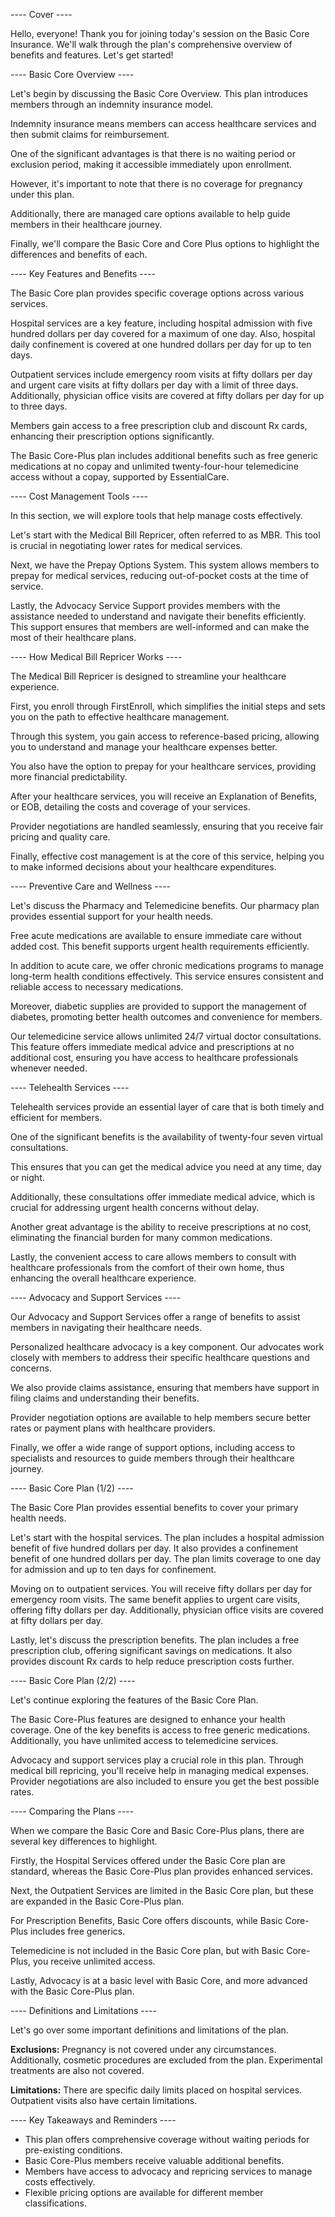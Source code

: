 ---- Cover ----

Hello, everyone! Thank you for joining today's session on the Basic Core Insurance. We'll walk through the plan's comprehensive overview of benefits and features. Let's get started!


---- Basic Core Overview ----

Let's begin by discussing the Basic Core Overview. This plan introduces members through an indemnity insurance model. 

Indemnity insurance means members can access healthcare services and then submit claims for reimbursement. 

One of the significant advantages is that there is no waiting period or exclusion period, making it accessible immediately upon enrollment. 

However, it's important to note that there is no coverage for pregnancy under this plan. 

Additionally, there are managed care options available to help guide members in their healthcare journey. 

Finally, we'll compare the Basic Core and Core Plus options to highlight the differences and benefits of each.

---- Key Features and Benefits ----

The Basic Core plan provides specific coverage options across various services.

Hospital services are a key feature, including hospital admission with five hundred dollars per day covered for a maximum of one day. Also, hospital daily confinement is covered at one hundred dollars per day for up to ten days.

Outpatient services include emergency room visits at fifty dollars per day and urgent care visits at fifty dollars per day with a limit of three days. Additionally, physician office visits are covered at fifty dollars per day for up to three days.

Members gain access to a free prescription club and discount Rx cards, enhancing their prescription options significantly.

The Basic Core-Plus plan includes additional benefits such as free generic medications at no copay and unlimited twenty-four-hour telemedicine access without a copay, supported by EssentialCare.

---- Cost Management Tools ----

In this section, we will explore tools that help manage costs effectively.

Let's start with the Medical Bill Repricer, often referred to as MBR. This tool is crucial in negotiating lower rates for medical services.

Next, we have the Prepay Options System. This system allows members to prepay for medical services, reducing out-of-pocket costs at the time of service.

Lastly, the Advocacy Service Support provides members with the assistance needed to understand and navigate their benefits efficiently. This support ensures that members are well-informed and can make the most of their healthcare plans.

---- How Medical Bill Repricer Works ----

The Medical Bill Repricer is designed to streamline your healthcare experience. 

First, you enroll through FirstEnroll, which simplifies the initial steps and sets you on the path to effective healthcare management. 

Through this system, you gain access to reference-based pricing, allowing you to understand and manage your healthcare expenses better. 

You also have the option to prepay for your healthcare services, providing more financial predictability. 

After your healthcare services, you will receive an Explanation of Benefits, or EOB, detailing the costs and coverage of your services. 

Provider negotiations are handled seamlessly, ensuring that you receive fair pricing and quality care. 

Finally, effective cost management is at the core of this service, helping you to make informed decisions about your healthcare expenditures.

---- Preventive Care and Wellness ----

Let's discuss the Pharmacy and Telemedicine benefits. Our pharmacy plan provides essential support for your health needs.

Free acute medications are available to ensure immediate care without added cost. This benefit supports urgent health requirements efficiently.

In addition to acute care, we offer chronic medications programs to manage long-term health conditions effectively. This service ensures consistent and reliable access to necessary medications.

Moreover, diabetic supplies are provided to support the management of diabetes, promoting better health outcomes and convenience for members.

Our telemedicine service allows unlimited 24/7 virtual doctor consultations. This feature offers immediate medical advice and prescriptions at no additional cost, ensuring you have access to healthcare professionals whenever needed.

---- Telehealth Services ----

Telehealth services provide an essential layer of care that is both timely and efficient for members. 

One of the significant benefits is the availability of twenty-four seven virtual consultations. 

This ensures that you can get the medical advice you need at any time, day or night. 

Additionally, these consultations offer immediate medical advice, which is crucial for addressing urgent health concerns without delay. 

Another great advantage is the ability to receive prescriptions at no cost, eliminating the financial burden for many common medications. 

Lastly, the convenient access to care allows members to consult with healthcare professionals from the comfort of their own home, thus enhancing the overall healthcare experience.

---- Advocacy and Support Services ----

Our Advocacy and Support Services offer a range of benefits to assist members in navigating their healthcare needs.

Personalized healthcare advocacy is a key component. Our advocates work closely with members to address their specific healthcare questions and concerns.

We also provide claims assistance, ensuring that members have support in filing claims and understanding their benefits.

Provider negotiation options are available to help members secure better rates or payment plans with healthcare providers.

Finally, we offer a wide range of support options, including access to specialists and resources to guide members through their healthcare journey.

---- Basic Core Plan (1/2) ----

The Basic Core Plan provides essential benefits to cover your primary health needs.

Let's start with the hospital services. The plan includes a hospital admission benefit of five hundred dollars per day. It also provides a confinement benefit of one hundred dollars per day. The plan limits coverage to one day for admission and up to ten days for confinement.

Moving on to outpatient services. You will receive fifty dollars per day for emergency room visits. The same benefit applies to urgent care visits, offering fifty dollars per day. Additionally, physician office visits are covered at fifty dollars per day.

Lastly, let's discuss the prescription benefits. The plan includes a free prescription club, offering significant savings on medications. It also provides discount Rx cards to help reduce prescription costs further.

---- Basic Core Plan (2/2) ----

Let's continue exploring the features of the Basic Core Plan.

The Basic Core-Plus features are designed to enhance your health coverage.
One of the key benefits is access to free generic medications.
Additionally, you have unlimited access to telemedicine services.

Advocacy and support services play a crucial role in this plan.
Through medical bill repricing, you'll receive help in managing medical expenses.
Provider negotiations are also included to ensure you get the best possible rates.

---- Comparing the Plans ----

When we compare the Basic Core and Basic Core-Plus plans, there are several key differences to highlight.

Firstly, the Hospital Services offered under the Basic Core plan are standard, whereas the Basic Core-Plus plan provides enhanced services.

Next, the Outpatient Services are limited in the Basic Core plan, but these are expanded in the Basic Core-Plus plan.

For Prescription Benefits, Basic Core offers discounts, while Basic Core-Plus includes free generics.

Telemedicine is not included in the Basic Core plan, but with Basic Core-Plus, you receive unlimited access.

Lastly, Advocacy is at a basic level with Basic Core, and more advanced with the Basic Core-Plus plan.

---- Definitions and Limitations ----

Let's go over some important definitions and limitations of the plan.

**Exclusions:**
Pregnancy is not covered under any circumstances. Additionally, cosmetic procedures are excluded from the plan. Experimental treatments are also not covered.

**Limitations:**
There are specific daily limits placed on hospital services. Outpatient visits also have certain limitations.

---- Key Takeaways and Reminders ----

- This plan offers comprehensive coverage without waiting periods for pre-existing conditions.
- Basic Core-Plus members receive valuable additional benefits.
- Members have access to advocacy and repricing services to manage costs effectively.
- Flexible pricing options are available for different member classifications.
